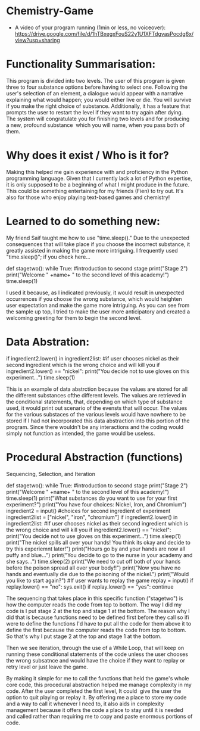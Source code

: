 # Chemistry-Game

* A video of your program running (1min or less, no voiceover):
https://drive.google.com/file/d/1hTBxegxFouS22y1U1XFTdgvasPocdg6x/view?usp=sharing
# Functionality Summarisation:
This program is divided into two levels. The user of this program is given three to four substance options before having to select one. Following the user's selection of an element, a dialogue would appear with a narrative explaining what would happen; you would either live or die. You will survive if you make the right choice of substance. Additionally, it has a feature that prompts the user to restart the level if they want to try again after dying. The system will congratulate you for finishing two levels and for producing a new, profound substance  which you will name, when you pass both of them. 

# Why does it exist / Who is it for?
Making this helped me gain experience with and proficiency in the Python programming language. Given that I currently lack a lot of Python expertise, it is only supposed to be a beginning of what I might produce in the future. This could be something entertaining for my friends (Fien) to try out. It's also for those who enjoy playing text-based games and chemistry! 

# Learned to do something new:
My friend Saif taught me how to use "time.sleep()." Due to the unexpected consequences that will take place if you choose the incorrect substance, it greatly assisted in making the game more intriguing. I frequently used "time.sleep()"; if you check here...

def stagetwo():
  while True:
    #introduction to second stage
    print("Stage 2")
    print("Welcome " +name+ " to the second level of this academy!")
    time.sleep(1)

I used it because, as I indicated previously, it would result in unexpected occurrences if you choose the wrong substance, which would heighten user expectation and make the game more intriguing. As you can see from the sample up top, I tried to make the user more anticipatory and created a welcoming greeting for them to begin the second level.

# Data Abstration:
if ingredient2.lower() in ingredient2list:
      #if user chooses nickel as their second ingredient which is the wrong choice and will kill you
      if ingredient2.lower() == "nickel":
        print("You decide not to use gloves on this experiment...")
        time.sleep(1)
  
 This is an example of data abstrction because the values are stored for all the different substances ofthe different levels. The values are retrieved in the conditional statements, that, depending on which type of substance used, it would print out scenario of the evensts that will occur. The values for the various substaces of the various levels would have nowhere to be stored if I had not incorporated this data abstraction into this portion of the program. Since there wouldn't be any interactions and the coding would simply not function as intended, the game would be useless.
 
# Procedural Abstraction (functions)
Sequencing, Selection, and Iteration

def stagetwo():
  while True:
    #introduction to second stage
    print("Stage 2")
    print("Welcome " +name+ " to the second level of this academy!")
    time.sleep(1)
    print("What substances do you want to use for your first experiment?")
    print("You have four choices: Nickel, Iron, and Chromium")
    ingredient2 = input()
    #choices for second ingredient of experiment
    ingredient2list = ["nickel", "iron", "chromium"]
    if ingredient2.lower() in ingredient2list:
      #if user chooses nickel as their second ingredient which is the wrong choice and will kill you
      if ingredient2.lower() == "nickel":
        print("You decide not to use gloves on this experiment...")
        time.sleep(1)
        print("The nickel spills all over your hands! You think its okay and decide to try this experiemnt later!")
        print("Hours go by and your hands are now all puffy and blue...")
        print("You decide to go to the nurse in your academy and she says...")
        time.sleep(2)
        print("We need to cut off both of your hands before the poison spread all over your body!!")
        print("Now you have no hands and eventually die due to the poisoning of the nickel.")
        print("Would you like to start again?")
        #If user wants to replay the game
        replay = input()
        if replay.lower() == "no":
          sys.exit()
        if replay.lower() == "yes":
          continue
      
 The sequencing that takes place in this specific function ("stagetwo") is how the computer reads the code from top to bottom. The way I did my code is I put stage 2 at the top and stage 1 at the bottom. The reason why I did that is because functions need to be defined first before they call so ifi were to define the functions I'd have to put all the code for them above it to define the first because the computer reads the code from top to bottom. So that's why I put stage 2 at the top and stage 1 at the bottom.
 
Then we see iteration, through the use of a While Loop, that will keep on running these conditional statements of the code unless the user chooses the wrong subsatnce and would have the choice if they want to replay or retry level or just leave the game.

By making it simple for me to call the functions that held the game's whole core code, this procedural abstraction helped me manage complexity in my code. After the user completed the first level, It could  give the user the option to quit playing or replay it. By offering me a place to store my code and a way to call it whenever I need to, it also aids in complexity management because it offers the code a place to stay until it is needed and called rather than requiring me to copy and paste enormous portions of code.
    
